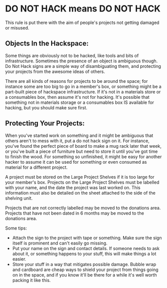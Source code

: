 # DO NOT HACK means DO NOT HACK

This rule is put there with the aim of people's projects not getting damaged or misused.

## Objects In the Hackspace:

Some things are obviously not to be hacked, like tools and bits of infrastructure. Sometimes the presence of an object is ambiguous though. Do Not Hack signs are a simple way of disambiguating them, and protecting your projects from the awesome ideas of others.

There are all kinds of reasons for projects to be around the space; for instance some are too big to go in a member's box, or something might be a part-built piece of hackspace infrastructure. If it's not in a materials store or a consumables box, then assume it's not for hacking. It's possible that something not in materials storage or a consumables box IS available for hacking, but you should make sure first.

## Protecting Your Projects:

When you've started work on something and it might be ambiguous that others aren't to mess with it, put a do not hack sign on it. For instance, you've found the perfect piece of board to make a mug rack later that week, or you've built a piece of furniture but need to store it until you've got time to finish the wood. For something so unfinished, it might be easy for another hacker to assume it can be used for something or even consumed as material for a different project.

A project must be stored on the Large Project Shelves if it is too large for your member's box. Projects on the Large Project Shelves must be labelled with your name, and the date the project was last worked on. This information must also be detailed on the sheet attached to the side of the shelving unit.

Projects that are not correctly labelled may be moved to the donations area. Projects that have not been dated in 6 months may be moved to the donations area.

Some tips:

* Attach the sign to the project with tape or something. Make sure the sign itself is prominent and can't easily go missing.
* Put your name on the sign and contact details. If someone needs to ask about it, or something happens to your stuff, this will make things a lot easier.
* Store your stuff in a way that mitigates possible damage. Bubble wrap and cardboard are cheap ways to shield your project from things going on in the space, and if you know it'll be there for a while it's well worth packing it like this.
